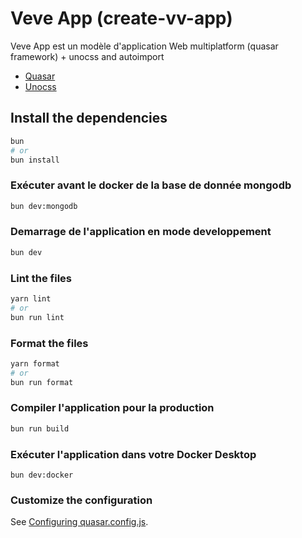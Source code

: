 # Veve App (create-vv-app)

Veve App est un modèle d'application Web multiplatform (quasar framework) + unocss and autoimport

- [Quasar](https://quasar.dev)
- [Unocss](https://unocss.dev/)

## Install the dependencies

```bash
bun
# or
bun install
```

### Exécuter avant le docker de la base de donnée mongodb

```bash
bun dev:mongodb
```

### Demarrage de l'application en mode developpement

```bash
bun dev
```

### Lint the files

```bash
yarn lint
# or
bun run lint
```

### Format the files

```bash
yarn format
# or
bun run format
```

### Compiler l'application pour la production

```bash
bun run build
```

### Exécuter l'application dans votre Docker Desktop

```
bun dev:docker
```

### Customize the configuration

See [Configuring quasar.config.js](https://v2.quasar.dev/quasar-cli-vite/quasar-config-js).
